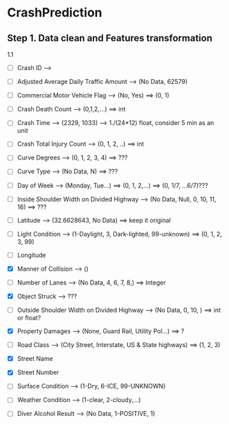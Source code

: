 # CrashPrediction

## Step 1. Data clean and Features transformation
1.1 

- [ ] Crash ID  -->  
- [ ] Adjusted Average Daily Traffic Amount         --> (No Data, 62579)
- [ ] Commercial Motor Vehicle Flag                 --> (No, Yes) ==> (0, 1)
- [ ] Crash Death Count                             --> (0,1,2,...) ==> int
- [ ] Crash Time                                    --> (2329, 1033) --> 1./(24*12) float, consider 5 min as an unit
- [ ] Crash Total Injury Count                      --> (0, 1, 2, ..) ==> int
- [ ] Curve Degrees                                 --> (0, 1, 2, 3, 4) ==> ???
- [ ] Curve Type                                    --> (No Data, N) ==> ???
- [ ] Day of Week                                   --> (Monday, Tue...) ==> (0, 1, 2,...) ==> (0, 1/7, ...6/7)???
- [ ] Inside Shoulder Width on Divided Highway      --> (No Data, Null, 0, 10, 11, 16) ==> ???
- [ ] Latitude                                      --> (32.6628643, No Data) ==> keep it original
- [ ] Light Condition                               --> (1-Daylight, 3, Dark-lighted, 99-unknown) ==> (0, 1, 2, 3, 99)
- [ ] Longitude
- [x] Manner of Collision                           --> ()
- [ ] Number of Lanes                               --> (No Data, 4, 6, 7, 8,) ==> Integer
- [x] Object Struck                                 --> ???
- [ ] Outside Shoulder Width on Divided Highway     --> (No Data, 0, 10, ) ==> int or float?
- [x] Property Damages                              --> (None, Guard Rail, Utility Pol...) ==> ?
- [ ] Road Class                                    --> (City Street, Interstate, US & State highways) ==> (1, 2, 3)
- [x] Street Name
- [x] Street Number
- [ ] Surface Condition                             --> (1-Dry, 6-ICE, 99-UNKNOWN)
- [ ] Weather Condition                             --> (1-clear, 2-cloudy,...)
- [ ] Diver Alcohol Result                          --> (No Data, 1-POSITIVE, 1)

